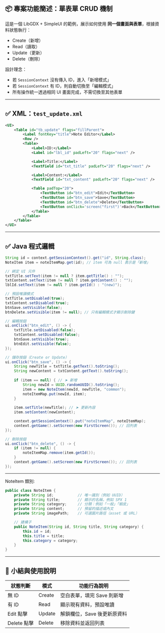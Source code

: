 

## 📦 專案功能簡述：單表單 CRUD 機制

這是一個 LibGDX + SimpleUI 的範例，展示如何使用 **同一個畫面與表單**，根據資料狀態執行：

* Create（新增）
* Read（讀取）
* Update（更新）
* Delete（刪除）

設計理念：

* 若 `SessionContext` 沒有傳入 ID，進入「新增模式」
* 若 `SessionContext` 有 ID，則自動切換至「編輯模式」
* 所有操作統一透過相同 UI 畫面完成，不需切換至其他表單

---

## ✅ XML：`test_update.xml`

```xml
<UI>
    <Table id="tb_update" flags="fillParent">
        <Label fontKey="title">Note Editor</Label>
        <Row />
        <Table>
            <Label>ID:</Label>
            <Label id="lbl_id" padLeft="20" flags="next" />

            <Label>Title:</Label>
            <TextField id="txt_title" padLeft="20" flags="next" />

            <Label>Content:</Label>
            <TextField id="txt_content" padLeft="20" flags="next" />

            <Table padTop="20">
                <TextButton id="btn_edit">Edit</TextButton>
                <TextButton id="btn_save">Save</TextButton>
                <TextButton id="btn_delete">Delete</TextButton>
                <TextButton onClick='screen("first")'>Back</TextButton>
            </Table>
        </Table>
    </Table>
</UI>
```

---

## ✅ Java 程式邏輯 

```java
String id = context.getSessionContext().get("id", String.class);
NoteItem item = noteItemMap.get(id); // item 可為 null 表示是「新增」

// 綁定 UI 元件
txtTitle.setText(item != null ? item.getTitle() : "");
txtContent.setText(item != null ? item.getContent() : "");
lblId.setText(item != null ? item.getId() : "(new)");

// 預設唯讀模式
txtTitle.setDisabled(true);
txtContent.setDisabled(true);
btnSave.setVisible(false);
btnDelete.setVisible(item != null); // 只有編輯模式才顯示刪除鍵

// 編輯按鈕
ui.onClick("btn_edit", () -> {
    txtTitle.setDisabled(false);
    txtContent.setDisabled(false);
    btnSave.setVisible(true);
    btnEdit.setVisible(false);
});

// 儲存按鈕（Create or Update）
ui.onClick("btn_save", () -> {
    String newTitle = txtTitle.getText().toString();
    String newContent = txtContent.getText().toString();
    
    if (item == null) { // ➤ 新增
        String newId = UUID.randomUUID().toString();
        item = new NoteItem(newId, newTitle, "common");
        noteItemMap.put(newId, item);
    }
    
    item.setTitle(newTitle); // ➤ 更新內容
    item.setContent(newContent);

    context.getSessionContext().put("noteItemMap", noteItemMap);
    context.getGame().setScreen(new FirstScreen()); // 回列表
});

// 刪除按鈕
ui.onClick("btn_delete", () -> {
    if (item != null) {
        noteItemMap.remove(item.getId());
    }
    context.getGame().setScreen(new FirstScreen()); // 回列表
});
```

---
NoteItem 類別:
```java
public class NoteItem {
    private String id;           // 唯一識別（例如 UUID）
    private String title;        // 顯示的名稱，例如 SPX 1
    private String category;     // 分類：例如「一般」「蝦皮」
    private String content;      // 預留的描述或內文
    private String imagePath;    // 可選圖片路徑（asset 或 URL）

    // 建構子
    public NoteItem(String id, String title, String category) {
        this.id = id;
        this.title = title;
        this.category = category;
    }
}
```
---

## 📌 小結與使用說明

| 狀態判斷      | 模式     | 功能行為說明           |
| --------- | ------ | ---------------- |
| 無 ID      | Create | 空白表單，填完 Save 則新增 |
| 有 ID      | Read   | 顯示現有資料，預設唯讀      |
| Edit 點擊   | Update | 解鎖欄位，Save 後更新原資料 |
| Delete 點擊 | Delete | 移除資料並返回列表        |


